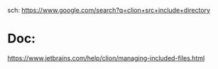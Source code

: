 sch: https://www.google.com/search?q=clion+src+include+directory

# Doc:
https://www.jetbrains.com/help/clion/managing-included-files.html
